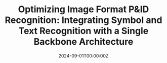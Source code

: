 ---
title: "Optimizing
Image Format P&ID Recognition: Integrating Symbol and Text Recognition with a Single
Backbone Architecture"
authors:
- Jun-hyung Byun
- admin
- Du-hwan Mun
- Gwang Lee
- Hyung-ki Kim
date: "2024-09-01T00:00:00Z"

# # Publication type.
# # Accepts a single type but formatted as a YAML list (for Hugo requirements).
# # Enter a publication type from the CSL standard.
# publication_types: ["international-journal"]

# # Publication name and optional abbreviated publication name.
publication: "_Computers in Industry_, Under Review"
# publication_short: ""

# # links:
# # - name: ""
# #   url: ""
url_pdf: papers/COMIND-S-24-00998-2.pdf
# url_code: ''
# url_dataset: ''
# url_poster: ''
# url_project: ''
# url_slides: ''
# url_source: ''
# url_video: ''
---